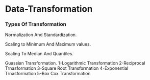 <h1> Data-Transformation</h1>  

<h3> Types Of Transformation </h3>

Normalization And Standardization.

Scaling to Minimum And Maximum values.

Scaling To Median And Quantiles.

Guassian Transformation.
1-Logarithmic Transformation
2-Reciprocal Trnasformation
3-Square Root Transformation
4-Exponential Trnasformation
5-Box Cox Transformation
